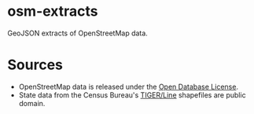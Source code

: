 osm-extracts
============
GeoJSON extracts of OpenStreetMap data.

Sources
============
* OpenStreetMap data is released under the [Open Database License](http://opendatacommons.org/licenses/odbl/summary/).
* State data from the Census Bureau's [TIGER/Line](http://www2.census.gov/cgi-bin/shapefiles2009/national-files) shapefiles are public domain. 
